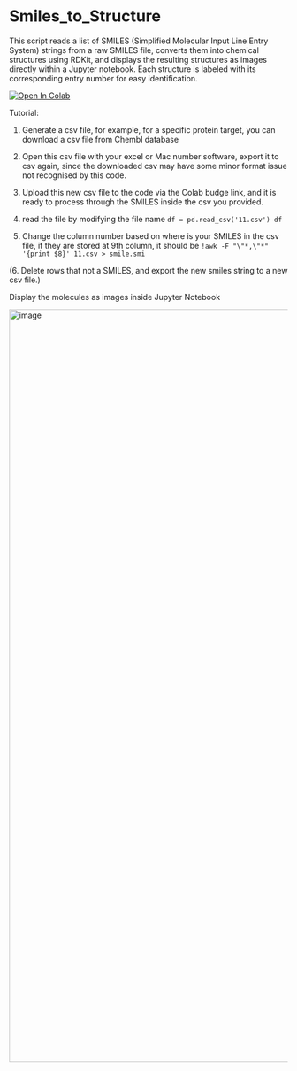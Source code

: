 # Smiles_to_Structure

This script reads a list of SMILES (Simplified Molecular Input Line Entry System) strings from a raw SMILES file, converts them into chemical structures using RDKit, and displays the resulting structures as images directly within a Jupyter notebook. Each structure is labeled with its corresponding entry number for easy identification.


[![Open In Colab](https://colab.research.google.com/assets/colab-badge.svg)](https://colab.research.google.com/github/quantaosun/Smiles_to_Structure/blob/main/smiles_to_image.ipynb)

Tutorial:
1. Generate a csv file, for example, for a specific protein target, you can download a csv file from Chembl database
 
2. Open this csv file with your excel or Mac number software, export it to csv again, since the downloaded csv may have some minor format issue not recognised by this code.

3. Upload this new csv file to the code via the Colab budge link, and it is ready to process through the SMILES inside the csv you provided.

4. read the file by modifying the file name ```df = pd.read_csv('11.csv')
df```

5. Change the column number based on where is your SMILES in the csv file, if they are stored at 9th column, it should be ```!awk -F "\"*,\"*" '{print $8}' 11.csv > smile.smi```

(6. Delete rows that not a SMILES, and export the new smiles string to a new csv file.)

Display the molecules as images inside Jupyter Notebook

<img width="1361" alt="image" src="https://github.com/quantaosun/Smiles_to_Structure/assets/75652473/0418e0f8-2291-429a-ab0b-f97c7f3cc056">

